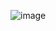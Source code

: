 ![image](https://user-images.githubusercontent.com/64613463/153732502-c2b97608-f093-4ade-a5f5-a2e37602e4a9.png)
